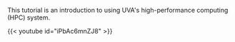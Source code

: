 This tutorial is an introduction to using UVA's high-performance computing (HPC) system.

{{< youtube id="iPbAc6mnZJ8" >}}